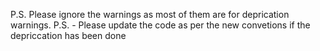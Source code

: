 P.S. Please ignore the warnings as most of them are for deprication warnings.
P.S. - Please update the code as per the new convetions if the depriccation has been done
